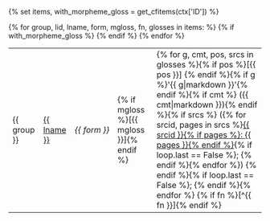 {% set items, with_morpheme_gloss = get_cfitems(ctx['ID']) %}
<table id="{{ ctx['ID'] }}">
{% for group, lid, lname, form, mgloss, fn, glosses in items: %}
<tr>
<td>{{ group }}</td>
<td><a href="{{ href_language(lid) }}">{{ lname }}</a></td>
<td style="white-space: nowrap"><i>{{ form }}</i></td>
{% if with_morpheme_gloss %}
<td>{% if mgloss %}[{{ mgloss }}]{% endif %}</td>
{% endif %}
<td>
{% for g, cmt, pos, srcs in glosses %}{% if pos %}[{{ pos }}] {% endif %}{% if g %}'{{ g|markdown }}'{% endif %}{% if cmt %} ({{ cmt|markdown }}){% endif %}{% if srcs %}
({% for srcid, pages in srcs %}<a href="{{ href_source(srcid) }}">{{ srcid }}{% if pages %}: {{ pages }}{% endif %}</a>{% if loop.last == False %}; {% endif %}{% endfor %})
{% endif %}{% if loop.last == False %}; {% endif %}{% endfor %}
{% if fn %}[^{{ fn }}]{% endif %}
</td>
</tr>
{% endfor %}
</table>